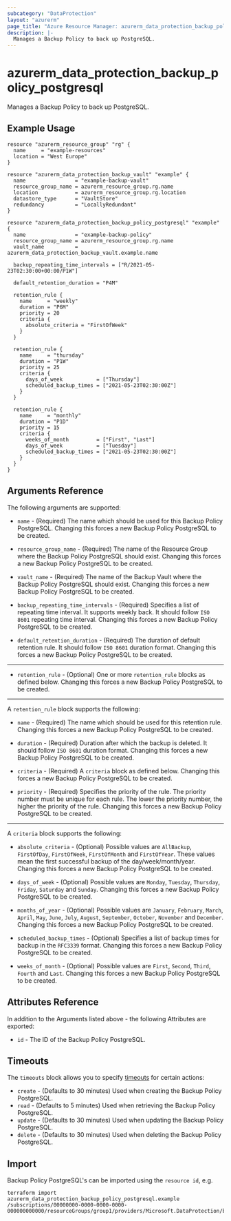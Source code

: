 ```yaml
---
subcategory: "DataProtection"
layout: "azurerm"
page_title: "Azure Resource Manager: azurerm_data_protection_backup_policy_postgresql"
description: |-
  Manages a Backup Policy to back up PostgreSQL.
---
```


# azurerm_data_protection_backup_policy_postgresql

Manages a Backup Policy to back up PostgreSQL. 

## Example Usage

```hcl
resource "azurerm_resource_group" "rg" {
  name     = "example-resources"
  location = "West Europe"
}

resource "azurerm_data_protection_backup_vault" "example" {
  name                = "example-backup-vault"
  resource_group_name = azurerm_resource_group.rg.name
  location            = azurerm_resource_group.rg.location
  datastore_type      = "VaultStore"
  redundancy          = "LocallyRedundant"
}

resource "azurerm_data_protection_backup_policy_postgresql" "example" {
  name                = "example-backup-policy"
  resource_group_name = azurerm_resource_group.rg.name
  vault_name          = azurerm_data_protection_backup_vault.example.name

  backup_repeating_time_intervals = ["R/2021-05-23T02:30:00+00:00/P1W"]

  default_retention_duration = "P4M"

  retention_rule {
    name     = "weekly"
    duration = "P6M"
    priority = 20
    criteria {
      absolute_criteria = "FirstOfWeek"
    }
  }

  retention_rule {
    name     = "thursday"
    duration = "P1W"
    priority = 25
    criteria {
      days_of_week           = ["Thursday"]
      scheduled_backup_times = ["2021-05-23T02:30:00Z"]
    }
  }

  retention_rule {
    name     = "monthly"
    duration = "P1D"
    priority = 15
    criteria {
      weeks_of_month         = ["First", "Last"]
      days_of_week           = ["Tuesday"]
      scheduled_backup_times = ["2021-05-23T02:30:00Z"]
    }
  }
}
```

## Arguments Reference

The following arguments are supported:

* `name` - (Required) The name which should be used for this Backup Policy PostgreSQL. Changing this forces a new Backup Policy PostgreSQL to be created.

* `resource_group_name` - (Required) The name of the Resource Group where the Backup Policy PostgreSQL should exist. Changing this forces a new Backup Policy PostgreSQL to be created.

* `vault_name` - (Required) The name of the Backup Vault where the Backup Policy PostgreSQL should exist. Changing this forces a new Backup Policy PostgreSQL to be created.

* `backup_repeating_time_intervals` - (Required) Specifies a list of repeating time interval. It supports weekly back. It should follow `ISO 8601` repeating time interval. Changing this forces a new Backup Policy PostgreSQL to be created.
  
* `default_retention_duration` - (Required) The duration of default retention rule. It should follow `ISO 8601` duration format. Changing this forces a new Backup Policy PostgreSQL to be created.

---

* `retention_rule` - (Optional) One or more `retention_rule` blocks as defined below. Changing this forces a new Backup Policy PostgreSQL to be created.

---

A `retention_rule` block supports the following:

* `name` - (Required) The name which should be used for this retention rule. Changing this forces a new Backup Policy PostgreSQL to be created.

* `duration` - (Required) Duration after which the backup is deleted. It should follow `ISO 8601` duration format. Changing this forces a new Backup Policy PostgreSQL to be created.

* `criteria` - (Required) A `criteria` block as defined below. Changing this forces a new Backup Policy PostgreSQL to be created.

* `priority` - (Required) Specifies the priority of the rule. The priority number must be unique for each rule. The lower the priority number, the higher the priority of the rule. Changing this forces a new Backup Policy PostgreSQL to be created.

---

A `criteria` block supports the following:

* `absolute_criteria` - (Optional) Possible values are `AllBackup`, `FirstOfDay`, `FirstOfWeek`, `FirstOfMonth` and `FirstOfYear`. These values mean the first successful backup of the day/week/month/year. Changing this forces a new Backup Policy PostgreSQL to be created.

* `days_of_week` - (Optional) Possible values are `Monday`, `Tuesday`, `Thursday`, `Friday`, `Saturday` and `Sunday`. Changing this forces a new Backup Policy PostgreSQL to be created.

* `months_of_year` - (Optional) Possible values are `January`, `February`, `March`, `April`, `May`, `June`, `July`, `August`, `September`, `October`, `November` and `December`. Changing this forces a new Backup Policy PostgreSQL to be created.

* `scheduled_backup_times` - (Optional) Specifies a list of backup times for backup in the `RFC3339` format. Changing this forces a new Backup Policy PostgreSQL to be created.

* `weeks_of_month` - (Optional) Possible values are `First`, `Second`, `Third`, `Fourth` and `Last`. Changing this forces a new Backup Policy PostgreSQL to be created.

## Attributes Reference

In addition to the Arguments listed above - the following Attributes are exported: 

* `id` - The ID of the Backup Policy PostgreSQL.

## Timeouts

The `timeouts` block allows you to specify [timeouts](https://www.terraform.io/docs/configuration/resources.html#timeouts) for certain actions:

* `create` - (Defaults to 30 minutes) Used when creating the Backup Policy PostgreSQL.
* `read` - (Defaults to 5 minutes) Used when retrieving the Backup Policy PostgreSQL.
* `update` - (Defaults to 30 minutes) Used when updating the Backup Policy PostgreSQL.
* `delete` - (Defaults to 30 minutes) Used when deleting the Backup Policy PostgreSQL.

## Import

Backup Policy PostgreSQL's can be imported using the `resource id`, e.g.

```shell
terraform import azurerm_data_protection_backup_policy_postgresql.example /subscriptions/00000000-0000-0000-0000-000000000000/resourceGroups/group1/providers/Microsoft.DataProtection/backupVaults/vault1/backupPolicies/backupPolicy1
```

